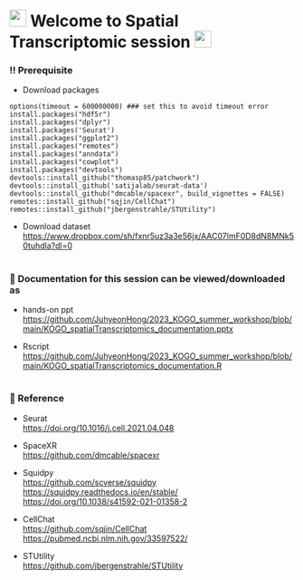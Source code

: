 <h1>
  <img src="https://media.giphy.com/media/hvRJCLFzcasrR4ia7z/giphy.gif" width="30px"/>
   Welcome to Spatial Transcriptomic session 
  <img src="https://media.giphy.com/media/hvRJCLFzcasrR4ia7z/giphy.gif" width="30px"/>
</h1>


### :bangbang: Prerequisite

* Download packages
```
options(timeout = 600000000) ### set this to avoid timeout error
install.packages("hdf5r") 
install.packages("dplyr")
install.packages('Seurat')
install.packages("ggplot2")
install.packages("remotes")
install.packages("anndata")
install.packages("cowplot")
install.packages("devtools")
devtools::install_github("thomasp85/patchwork")
devtools::install_github('satijalab/seurat-data')
devtools::install_github("dmcable/spacexr", build_vignettes = FALSE)
remotes::install_github("sqjin/CellChat")
remotes::install_github("jbergenstrahle/STUtility")
```
             
                       
* Download dataset       
https://www.dropbox.com/sh/fxnr5uz3a3e56jx/AAC07lmF0D8dN8MNk50tuhdla?dl=0

<h1>
  
</h1>


### :orange_book: Documentation for this session can be viewed/downloaded as
* hands-on ppt
  https://github.com/JuhyeonHong/2023_KOGO_summer_workshop/blob/main/KOGO_spatialTranscriptomics_documentation.pptx        
  
* Rscript
  https://github.com/JuhyeonHong/2023_KOGO_summer_workshop/blob/main/KOGO_spatialTranscriptomics_documentation.R      
  
  
  
  
<h1>
  
</h1>
  
### :green_book: Reference
 * Seurat      
   https://doi.org/10.1016/j.cell.2021.04.048    
   
 * SpaceXR     
   https://github.com/dmcable/spacexr     
   
 * Squidpy     
   https://github.com/scverse/squidpy    
   https://squidpy.readthedocs.io/en/stable/    
   https://doi.org/10.1038/s41592-021-01358-2    

 * CellChat      
   https://github.com/sqjin/CellChat   
   https://pubmed.ncbi.nlm.nih.gov/33597522/

 * STUtility        
  https://github.com/jbergenstrahle/STUtility         
